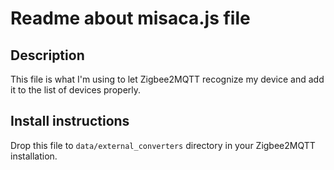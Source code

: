 # Readme about misaca.js file

## Description

This file is what I'm using to let Zigbee2MQTT recognize my device and add it to the list of devices properly.

## Install instructions

Drop this file to `data/external_converters` directory in your Zigbee2MQTT installation.
